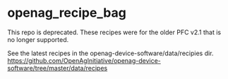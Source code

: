 # openag_recipe_bag
This repo is deprecated.   These recipes were for the older PFC v2.1 that is no longer supported.

See the latest recipes in the openag-device-software/data/recipies dir.
https://github.com/OpenAgInitiative/openag-device-software/tree/master/data/recipes
